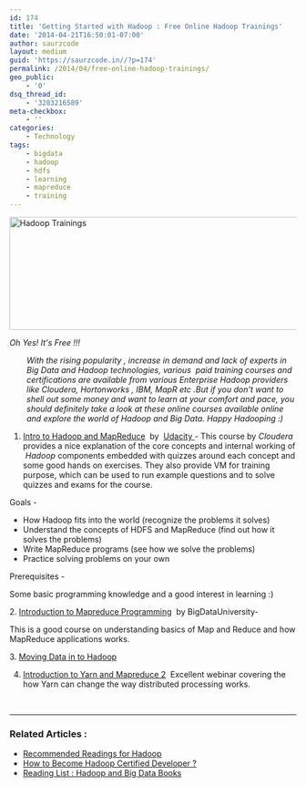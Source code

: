 ```yaml
---
id: 174
title: 'Getting Started with Hadoop : Free Online Hadoop Trainings'
date: '2014-04-21T16:50:01-07:00'
author: saurzcode
layout: medium
guid: 'https://saurzcode.in//?p=174'
permalink: /2014/04/free-online-hadoop-trainings/
geo_public:
    - '0'
dsq_thread_id:
    - '3283216589'
meta-checkbox:
    - ''
categories:
    - Technology
tags:
    - bigdata
    - hadoop
    - hdfs
    - learning
    - mapreduce
    - training
---
```


<a class="vt-p" href="https://saurzcode.in//assets/uploads/2014/06/hadoop-trainings.png"><img class="aligncenter  wp-image-576" src="https://saurzcode.in//assets/uploads/2014/06/hadoop-trainings.png" alt="Hadoop Trainings" width="745" height="198" /></a>
<p style="text-align: left;"><em>Oh Yes! It's Free !!!</em></p>
<p style="padding-left: 30px; text-align: left;"><em>With the rising popularity , increase in demand and lack of experts in Big Data and Hadoop technologies, various  paid training courses and certifications are available from various Enterprise Hadoop providers like Cloudera, Hortonworks , IBM, MapR etc .But if you don't want to shell out some money and want to learn at your comfort and pace, you should definitely take a look at these online courses available online and explore the world of Hadoop and Big Data. Happy Hadooping :)</em></p>

<ol>
	<li><a class="vt-p" href="https://www.udacity.com/course/ud617">Intro to Hadoop and MapReduce</a>  by  <a class="vt-p" href="https://www.udacity.com/">Udacity </a>- This course by <em>Cloudera</em> provides a nice explanation of the core concepts and internal working of  <em>Hadoop</em> components embedded with quizzes around each concept and some good hands on exercises. They also provide VM for training purpose, which can be used to run example questions and to solve quizzes and exams for the course.</li>
</ol>
Goals -
<ul>
	<li>How Hadoop fits into the world (recognize the problems it solves)</li>
	<li>Understand the concepts of HDFS and MapReduce (find out how it solves the problems)</li>
	<li>Write MapReduce programs (see how we solve the problems)</li>
	<li>Practice solving problems on your own</li>
</ul>
Prerequisites -

Some basic programming knowledge and a good interest in learning :)

2. <a class="vt-p" href="http://bigdatauniversity.com/bdu-wp/bdu-course/introduction-to-mapreduce-programming/">Introduction to Mapreduce Programming</a>  by BigDataUniversity-

This is a good course on understanding basics of Map and Reduce and how MapReduce applications works.

3. <a class="vt-p" href="http://bigdatauniversity.com/bdu-wp/bdu-course/moving-data-into-hadoop/">Moving Data in to Hadoop</a>

4. <a class="vt-p" href="http://www.cloudera.com/content/cloudera/en/resources/library/recordedwebinar/introduction-to-yarn-and-mapreduce-2.html">Introduction to Yarn and Mapreduce 2</a>  Excellent webinar covering the how Yarn can change the way distributed processing works.

&nbsp;

<hr />

<h3>Related Articles :</h3>
<ul>
	<li><a class="vt-p" title="Recommended Readings for Hadoop" href="https://saurzcode.in//2014/02/04/recommended-readings-for-hadoop/">Recommended Readings for Hadoop</a></li>
	<li><a class="vt-p" title="How to Become a Hadoop Certified Developer ?" href="https://saurzcode.in//2014/05/31/hadoop-certifications/">How to Become Hadoop Certified Developer ?</a></li>
	<li><a class="vt-p" title="Reading List : Hadoop and Big Data Books" href="https://saurzcode.in//2014/06/01/reading-list-hadoop/">Reading List : Hadoop and Big Data Books</a></li>
</ul>
&nbsp;
